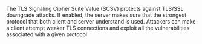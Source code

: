 The TLS Signaling Cipher Suite Value (SCSV) protects against TLS/SSL downgrade attacks. If enabled, the server makes sure that the strongest protocol that both client and server understand is used. Attackers can make a client attempt weaker TLS connections and exploit all the vulnerabilities associated with a given protocol
